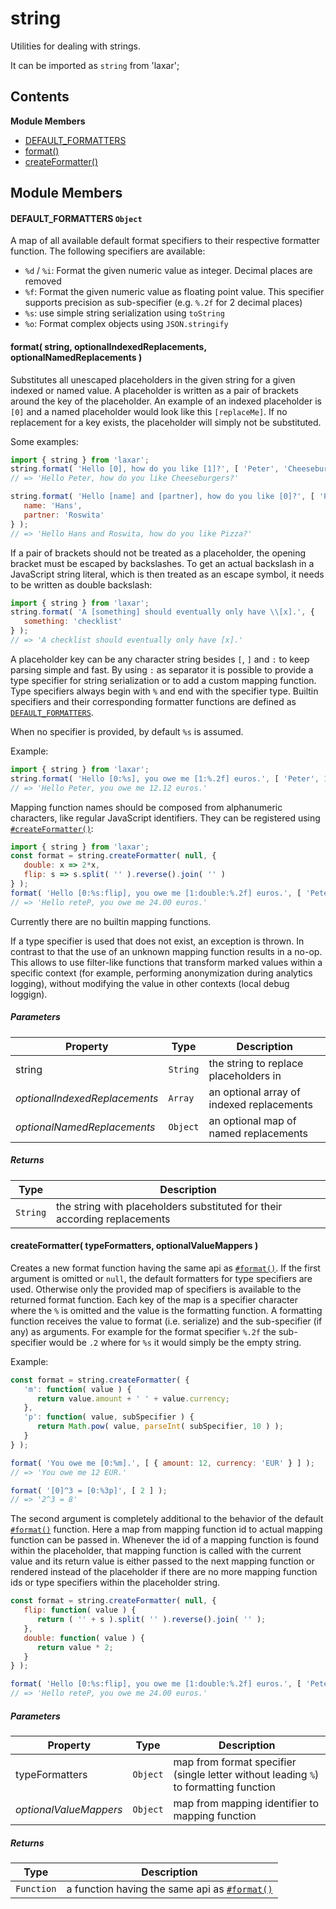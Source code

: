 
# <a id="string"></a>string

Utilities for dealing with strings.

It can be imported as `string` from 'laxar';

## Contents

**Module Members**

- [DEFAULT_FORMATTERS](#DEFAULT_FORMATTERS)
- [format()](#format)
- [createFormatter()](#createFormatter)

## Module Members

#### <a id="DEFAULT_FORMATTERS"></a>DEFAULT_FORMATTERS `Object`

A map of all available default format specifiers to their respective formatter function.
The following specifiers are available:

- `%d` / `%i`: Format the given numeric value as integer. Decimal places are removed
- `%f`: Format the given numeric value as floating point value. This specifier supports precision as
  sub-specifier (e.g. `%.2f` for 2 decimal places)
- `%s`: use simple string serialization using `toString`
- `%o`: Format complex objects using `JSON.stringify`

#### <a id="format"></a>format( string, optionalIndexedReplacements, optionalNamedReplacements )

Substitutes all unescaped placeholders in the given string for a given indexed or named value.
A placeholder is written as a pair of brackets around the key of the placeholder. An example of an
indexed placeholder is `[0]` and a named placeholder would look like this `[replaceMe]`. If no
replacement for a key exists, the placeholder will simply not be substituted.

Some examples:
```js
import { string } from 'laxar';
string.format( 'Hello [0], how do you like [1]?', [ 'Peter', 'Cheeseburgers' ] );
// => 'Hello Peter, how do you like Cheeseburgers?'

string.format( 'Hello [name] and [partner], how do you like [0]?', [ 'Pizza' ], {
   name: 'Hans',
   partner: 'Roswita'
} );
// => 'Hello Hans and Roswita, how do you like Pizza?'
```

If a pair of brackets should not be treated as a placeholder, the opening bracket must be escaped by
backslashes. To get an actual backslash in a JavaScript string literal, which is then treated as
an escape symbol, it needs to be written as double backslash:

```js
import { string } from 'laxar';
string.format( 'A [something] should eventually only have \\[x].', {
   something: 'checklist'
} );
// => 'A checklist should eventually only have [x].'
```

A placeholder key can be any character string besides `[`, `]` and `:` to keep parsing simple and fast.
By using `:` as separator it is possible to provide a type specifier for string serialization or to add
a custom mapping function. Type specifiers always begin with `%` and end with the specifier type.
Builtin specifiers and their corresponding formatter functions are defined as [`DEFAULT_FORMATTERS`](utilities.string.md).

When no specifier is provided, by default `%s` is assumed.

Example:
```js
import { string } from 'laxar';
string.format( 'Hello [0:%s], you owe me [1:%.2f] euros.', [ 'Peter', 12.1243 ] );
// => 'Hello Peter, you owe me 12.12 euros.'
```

Mapping function names should be composed from alphanumeric characters, like regular JavaScript
identifiers. They can be registered using [`#createFormatter()`](#createFormatter):
```js
import { string } from 'laxar';
const format = string.createFormatter( null, {
   double: x => 2*x,
   flip: s => s.split( '' ).reverse().join( '' )
} );
format( 'Hello [0:%s:flip], you owe me [1:double:%.2f] euros.', [ 'Peter', 12 ] );
// => 'Hello reteP, you owe me 24.00 euros.'
```

Currently there are no builtin mapping functions.

If a type specifier is used that does not exist, an exception is thrown. In contrast to that the use of
an unknown mapping function results in a no-op. This allows to use filter-like functions that transform
marked values within a specific context (for example, performing anonymization during analytics logging),
without modifying the value in other contexts (local debug loggign).

##### Parameters

| Property | Type | Description |
| -------- | ---- | ----------- |
| string | `String` |  the string to replace placeholders in |
| _optionalIndexedReplacements_ | `Array` |  an optional array of indexed replacements |
| _optionalNamedReplacements_ | `Object` |  an optional map of named replacements |

##### Returns

| Type | Description |
| ---- | ----------- |
| `String` |  the string with placeholders substituted for their according replacements |

#### <a id="createFormatter"></a>createFormatter( typeFormatters, optionalValueMappers )

Creates a new format function having the same api as [`#format()`](#format). If the first argument is
omitted or `null`, the default formatters for type specifiers are used. Otherwise only the provided map
of specifiers is available to the returned format function. Each key of the map is a specifier character
where the `%` is omitted and the value is the formatting function. A formatting function receives the
value to format (i.e. serialize) and the sub-specifier (if any) as arguments. For example for the format
specifier `%.2f` the sub-specifier would be `.2` where for `%s` it would simply be the empty string.

Example:
```js
const format = string.createFormatter( {
   'm': function( value ) {
      return value.amount + ' ' + value.currency;
   },
   'p': function( value, subSpecifier ) {
      return Math.pow( value, parseInt( subSpecifier, 10 ) );
   }
} );

format( 'You owe me [0:%m].', [ { amount: 12, currency: 'EUR' } ] );
// => 'You owe me 12 EUR.'

format( '[0]^3 = [0:%3p]', [ 2 ] );
// => '2^3 = 8'
```

The second argument is completely additional to the behavior of the default [`#format()`](#format)
function. Here a map from mapping function id to actual mapping function can be passed in. Whenever the
id of a mapping function is found within the placeholder, that mapping function is called with the
current value and its return value is either passed to the next mapping function or rendered
instead of the placeholder if there are no more mapping function ids or type specifiers within the
placeholder string.

```js
const format = string.createFormatter( null, {
   flip: function( value ) {
      return ( '' + s ).split( '' ).reverse().join( '' );
   },
   double: function( value ) {
      return value * 2;
   }
} );

format( 'Hello [0:%s:flip], you owe me [1:double:%.2f] euros.', [ 'Peter', 12 ] );
// => 'Hello reteP, you owe me 24.00 euros.'
```

##### Parameters

| Property | Type | Description |
| -------- | ---- | ----------- |
| typeFormatters | `Object` |  map from format specifier (single letter without leading `%`) to formatting function |
| _optionalValueMappers_ | `Object` |  map from mapping identifier to mapping function |

##### Returns

| Type | Description |
| ---- | ----------- |
| `Function` |  a function having the same api as [`#format()`](#format) |
